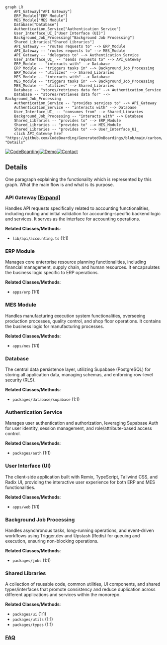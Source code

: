 ```mermaid
graph LR
    API_Gateway["API Gateway"]
    ERP_Module["ERP Module"]
    MES_Module["MES Module"]
    Database["Database"]
    Authentication_Service["Authentication Service"]
    User_Interface_UI_["User Interface (UI)"]
    Background_Job_Processing["Background Job Processing"]
    Shared_Libraries["Shared Libraries"]
    API_Gateway -- "routes requests to" --> ERP_Module
    API_Gateway -- "routes requests to" --> MES_Module
    API_Gateway -- "delegates to" --> Authentication_Service
    User_Interface_UI_ -- "sends requests to" --> API_Gateway
    ERP_Module -- "interacts with" --> Database
    ERP_Module -- "triggers tasks in" --> Background_Job_Processing
    ERP_Module -- "utilizes" --> Shared_Libraries
    MES_Module -- "interacts with" --> Database
    MES_Module -- "triggers tasks in" --> Background_Job_Processing
    MES_Module -- "utilizes" --> Shared_Libraries
    Database -- "stores/retrieves data for" --> Authentication_Service
    Database -- "stores/retrieves data for" --> Background_Job_Processing
    Authentication_Service -- "provides services to" --> API_Gateway
    Authentication_Service -- "interacts with" --> Database
    User_Interface_UI_ -- "consumes from" --> Shared_Libraries
    Background_Job_Processing -- "interacts with" --> Database
    Shared_Libraries -- "provides to" --> ERP_Module
    Shared_Libraries -- "provides to" --> MES_Module
    Shared_Libraries -- "provides to" --> User_Interface_UI_
    click API_Gateway href "https://github.com/CodeBoarding/GeneratedOnBoardings/blob/main/carbon/API_Gateway.md" "Details"
```

[![CodeBoarding](https://img.shields.io/badge/Generated%20by-CodeBoarding-9cf?style=flat-square)](https://github.com/CodeBoarding/CodeBoarding)[![Demo](https://img.shields.io/badge/Try%20our-Demo-blue?style=flat-square)](https://www.codeboarding.org/demo)[![Contact](https://img.shields.io/badge/Contact%20us%20-%20contact@codeboarding.org-lightgrey?style=flat-square)](mailto:contact@codeboarding.org)

## Details

One paragraph explaining the functionality which is represented by this graph. What the main flow is and what is its purpose.

### API Gateway [[Expand]](./API_Gateway.md)
Handles API requests specifically related to accounting functionalities, including routing and initial validation for accounting-specific backend logic and services. It serves as the interface for accounting operations.


**Related Classes/Methods**:

- `lib/api/accounting.ts` (1:1)


### ERP Module
Manages core enterprise resource planning functionalities, including financial management, supply chain, and human resources. It encapsulates the business logic specific to ERP operations.


**Related Classes/Methods**:

- `apps/erp` (1:1)


### MES Module
Handles manufacturing execution system functionalities, overseeing production processes, quality control, and shop floor operations. It contains the business logic for manufacturing processes.


**Related Classes/Methods**:

- `apps/mes` (1:1)


### Database
The central data persistence layer, utilizing Supabase (PostgreSQL) for storing all application data, managing schemas, and enforcing row-level security (RLS).


**Related Classes/Methods**:

- `packages/database/supabase` (1:1)


### Authentication Service
Manages user authentication and authorization, leveraging Supabase Auth for user identity, session management, and role/attribute-based access control.


**Related Classes/Methods**:

- `packages/auth` (1:1)


### User Interface (UI)
The client-side application built with Remix, TypeScript, Tailwind CSS, and Radix UI, providing the interactive user experience for both ERP and MES functionalities.


**Related Classes/Methods**:

- `apps/web` (1:1)


### Background Job Processing
Handles asynchronous tasks, long-running operations, and event-driven workflows using Trigger.dev and Upstash (Redis) for queuing and execution, ensuring non-blocking operations.


**Related Classes/Methods**:

- `packages/jobs` (1:1)


### Shared Libraries
A collection of reusable code, common utilities, UI components, and shared types/interfaces that promote consistency and reduce duplication across different applications and services within the monorepo.


**Related Classes/Methods**:

- `packages/ui` (1:1)
- `packages/utils` (1:1)
- `packages/types` (1:1)




### [FAQ](https://github.com/CodeBoarding/GeneratedOnBoardings/tree/main?tab=readme-ov-file#faq)